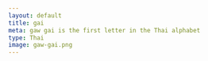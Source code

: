 ```yaml
---
layout: default
title: gai
meta: gaw gai is the first letter in the Thai alphabet
type: Thai
image: gaw-gai.png
---
```

